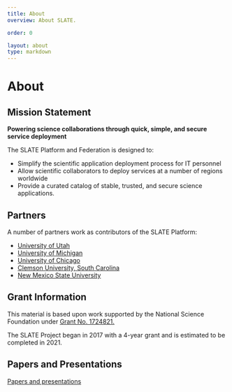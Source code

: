 ```yaml
---
title: About
overview: About SLATE.

order: 0

layout: about
type: markdown
---
```


# About

## Mission Statement

<!-- In a time where research is an increasingly collaborative effort involving multiple teams all across the globe -->

**Powering science collaborations through quick, simple, and secure service deployment**

The SLATE Platform and Federation is designed to:

- Simplify the scientific application deployment process for IT personnel
- Allow scientific collaborators to deploy services at a number of regions worldwide
- Provide a curated catalog of stable, trusted, and secure science applications.

## Partners

A number of partners work as contributors of the SLATE Platform:

- [University of Utah](https://www.chpc.utah.edu/)
- [University of Michigan](https://www.umich.edu/)
- [University of Chicago](https://www.uchicago.edu/)
- [Clemson University, South Carolina](http://www.clemson.edu/)
- [New Mexico State University](https://nmsu.edu/)

<!-- ## The Team -->

<!-- ## Privacy/Security -->

## Grant Information

This material is based upon work supported by the National Science Foundation under [Grant No. 1724821.](https://www.nsf.gov/awardsearch/showAward?AWD_ID=1724821&HistoricalAwards=false)

The SLATE Project began in 2017 with a 4-year grant and is estimated to be completed in 2021.

## Papers and Presentations

[Papers and presentations]({{home}}/papers-and-presentations)
